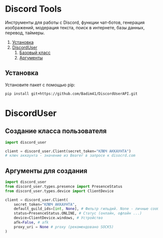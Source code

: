 # Discord Tools

Инструменты для работы с Discord, функции чат-ботов, генерация изображений, модерация текста, поиск в интернете, базы данных, перевод, таймеры.

1. [Установка](#section-1)
2. [DiscordUser](#section-2)
   1. [Базовый класс](#section-2.1)
   2. [Аргументы](#section-2.2)


## Установка <a name="section-1"></a>

Установите пакет с помощью pip:

```bash
pip install git+https://github.com/Badim41/DiscordUserAPI.git
```

# DiscordUser <a name="section-2"></a>
## Создание класса пользователя <a name="section-2.1"></a>
```python
import discord_user

client = discord_user.Client(secret_token="КЛЮЧ АККАУНТА")
# ключ аккаунта - значение из Bearer в запросе к disocrd.com
```

## Аргументы для создания <a name="section-2.2"></a>
```python
import discord_user
from discord_user.types.presence import PresenceStatus
from discord_user.types.device import ClientDevice

client = discord_user.Client(
    secret_token="КЛЮЧ АККАУНТА",
    default_guild_ids=[int, None], # Фильтр гильдий. None - личные сообщения
    status=PresenceStatus.ONLINE, # Статус (онлайн, офлайн ...)
    device=ClientDevice.windows, # Устройство
    afk=False, # afk
    proxy_uri = None # proxy (рекомендовано SOCK5)
)


```